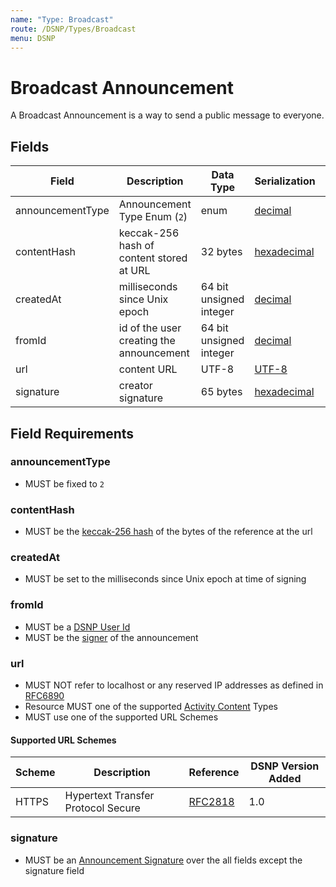 ```yaml
---
name: "Type: Broadcast"
route: /DSNP/Types/Broadcast
menu: DSNP
---
```


# Broadcast Announcement

A Broadcast Announcement is a way to send a public message to everyone.

## Fields

| Field | Description | Data Type | Serialization | Parquet Type | Bloom Filter |
| ----- | ----------- | --------- | ------------- | ------------ | ------------ |
| announcementType | Announcement Type Enum (`2`) | enum | [decimal](/DSNP/Serializations#decimal) | `INT32` | no |
| contentHash | keccak-256 hash of content stored at URL | 32 bytes | [hexadecimal](/DSNP/Serializations#hexadecimal) | `BYTE_ARRAY` | YES
| createdAt | milliseconds since Unix epoch | 64 bit unsigned integer | [decimal](/DSNP/Serializations#decimal) | `UINT_64` | no
| fromId | id of the user creating the announcement | 64 bit unsigned integer | [decimal](/DSNP/Serializations#decimal) | `UINT_64` | YES
| url | content URL | UTF-8 | [UTF-8](https://datatracker.ietf.org/doc/html/rfc3629) | `UTF8` | no
| signature | creator signature | 65 bytes | [hexadecimal](/DSNP/Serializations#hexadecimal) | `BYTE_ARRAY` | no

## Field Requirements

### announcementType

- MUST be fixed to `2`

### contentHash

- MUST be the [keccak-256 hash](https://keccak.team/files/Keccak-submission-3.pdf) of the bytes of the reference at the url

### createdAt

- MUST be set to the milliseconds since Unix epoch at time of signing

### fromId

- MUST be a [DSNP User Id](/DSNP/Identifiers#dsnp-user-id)
- MUST be the [signer](/DSNP/Signatures) of the announcement

### url

- MUST NOT refer to localhost or any reserved IP addresses as defined in [RFC6890](https://datatracker.ietf.org/doc/html/rfc6890)
- Resource MUST one of the supported [Activity Content](/ActivityContent/Overview) Types
- MUST use one of the supported URL Schemes

#### Supported URL Schemes

| Scheme | Description | Reference | DSNP Version Added |
| ------ |------------ | --------- | ------------------ |
| HTTPS | Hypertext Transfer Protocol Secure | [RFC2818](https://datatracker.ietf.org/doc/html/rfc2818) | 1.0 |

### signature

- MUST be an [Announcement Signature](/DSNP/Signatures) over the all fields except the signature field
